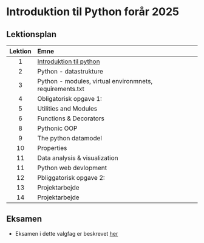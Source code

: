 # Introduktion til Python forår 2025    

## Lektionsplan

| Lektion |                           Emne                            |
|:-----:|:----------------------------------------------------------|
|    1    | [Introduktion til python](lessons/ses1.md)                |
|    2    | Python - datastrukture                                    |
|    3    | Python - modules, virtual environmnets, requirements.txt  |
|    4    | Obligatorisk opgave 1:                          |
|    5    | Utilities and Modules                                     |
|    6    | Functions & Decorators                                    |
|    8    | Pythonic OOP                                              |
|    9    | The python datamodel                                      |
|   10    | Properties                                                |
|   11    | Data analysis & visualization                             |
|   11    | Python web devlopment                                     |
|   12    | Pbliggatorisk opgave 2:                                     |
|   13    | Projektarbejde                                              |
|   14    | Projektarbejde                                              |

## Eksamen
* Eksamen i dette valgfag er beskrevet [her](lessons/exam.md)



